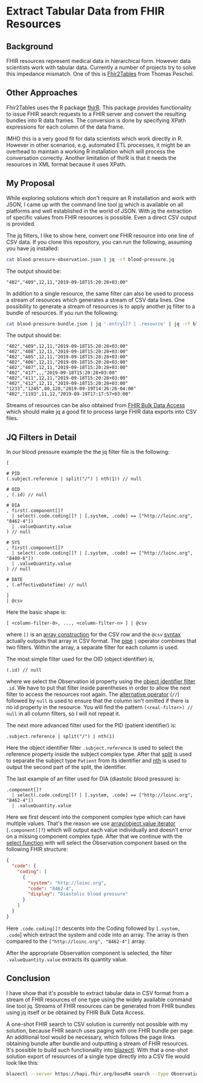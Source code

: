 # Extract Tabular Data from FHIR Resources

## Background

FHIR resources represent medical data in hierarchical form. However data scientists work with tabular data. Currently a number of projects try to solve this impedance mismatch. One of this is [Fhir2Tables][1] from Thomas Peschel.

## Other Approaches

Fhir2Tables uses the R package [fhirR][2]. This package provides functionality to issue FHIR search requests to a FHIR server and convert the resulting bundles into R data frames. The conversion is done by specifying XPath expressions for each column of the data frame.

IMHO this is a very good fit for data scientists which work directly in R. However in other scenarios, e.g. automated ETL processes, it might be an overhead to maintain a working R installation which will process the conversation correctly. Another limitation of fhirR is that it needs the resources in XML format because it uses XPath.

## My Proposal

While exploring solutions which don't require an R installation and work with JSON, I came up with the command line tool [jq][3] which is available on all platforms and well established in the world of JSON. With jq the extraction of specific values from FHIR resources is possible. Even a direct CSV output is provided.

The jq filters, I like to show here, convert one FHIR resource into one line of CSV data. If you clone this repository, you can run the following, assuming you have jq installed:

```sh
cat blood-pressure-observation.json | jq -rf blood-pressure.jq
```

The output should be:

```
"402","409",12,11,"2019-09-18T15:20:28+03:00"
```

In addition to a single resource, the same filter can also be used to process a stream of resources which generates a stream of CSV data lines. One possibility to generate a stream of resources is to apply another jq filter to a bundle of resources. If you run the following:

```sh
cat blood-pressure-bundle.json | jq '.entry[]? | .resource' | jq -rf blood-pressure.jq
```

The output should be:

```
"402","409",12,11,"2019-09-18T15:20:28+03:00"
"402","408",12,11,"2019-09-18T15:20:28+03:00"
"402","405",12,11,"2019-09-18T15:20:28+03:00"
"402","406",12,11,"2019-09-18T15:20:28+03:00"
"402","407",12,11,"2019-09-18T15:20:28+03:00"
"402","417",,,"2019-09-18T15:20:28+03:00"
"402","411",12,11,"2019-09-18T15:20:28+03:00"
"402","412",12,11,"2019-09-18T15:20:28+03:00"
"1233","1245",80,120,"2019-09-19T14:26:26-04:00"
"402","1193",11,12,"2019-09-19T17:17:57+03:00"
```

Streams of resources can be also obtained from [FHIR Bulk Data Access][4] which should make jq a good fit to process large FHIR data exports into CSV files.

## JQ Filters in Detail

In our blood pressure example the the jq filter file is the following:

```
[

# PID
(.subject.reference | split("/") | nth(1)) // null

# OID
, (.id) // null

# DIA
, first(.component[]?
  | select(.code.coding[]? | [.system, .code] == ["http://loinc.org", "8462-4"])
  | .valueQuantity.value
) // null

# SYS
, first(.component[]?
  | select(.code.coding[]? | [.system, .code] == ["http://loinc.org", "8480-6"])
  | .valueQuantity.value
) // null

# DATE
, (.effectiveDateTime) // null

]
| @csv
```

Here the basic shape is:

```
[ <column-filter-0>, ..., <column-filter-n> ] | @csv
```

where `[]` is an [array construction][5] for the CSV row and the `@csv` [syntax][6] actually outputs that array in CSV format. The [pipe][7] `|` operator combines that two filters. Within the array, a separate filter for each column is used. 

The most simple filter used for the OID (object identifier) is,

```
(.id) // null
```

where we select the Observation id property using the [object identifier filter][8] `.id`. We have to put that filter inside parentheses in order to allow the next filter to access the resources root again. The [alternative operator][9] (`//`) followed by `null` is used to ensure that the column isn't omitted if there is no id property in the resource. You will find the pattern `(<real-filter>) // null` in all column filters, so I will not repeat it.

The next more advanced filter used for the PID (patient identifier) is:

```
.subject.reference | split("/") | nth(1)
```

Here the object identifier filter `.subject.reference` is used to select the reference property inside the subject complex type. After that [split][10] is used to separate the subject type `Patient` from its identifier and [nth][11] is used to output the second part of the split, the identifier.

The last example of an filter used for DIA (diastolic blood pressure) is:

```
.component[]?
  | select(.code.coding[]? | [.system, .code] == ["http://loinc.org", "8462-4"])
  | .valueQuantity.value
```

Here we first descent into the component complex type which can have multiple values. That's the reason we use [array/object value iterator][12] (`.component[]?`) which will output each value individually and doesn't error on a missing component complex type. After that we continue with the [select function][13] with will select the Observation component based on the following FHIR structure:

```json
{
  "code": {
    "coding": [
      {
        "system": "http://loinc.org",
        "code": "8462-4",
        "display": "Diastolic blood pressure"
      }
    ]
  }
}
```

Here `.code.coding[]?` descents into the Coding followed by `[.system, .code`] which extract the system and code into an array. The array is then compared to the `["http://loinc.org", "8462-4"]` array.

After the appropriate Observation component is selected, the filter `.valueQuantity.value` extracts its quantity value.

## Conclusion

I have show that it's possible to extract tabular data in CSV format from a stream of FHIR resources of one type using the widely available command line tool jq. Streams of FHIR resources can be generated from FHIR bundles using jq itself or be obtained by FHIR Bulk Data Access.

A one-shot FHIR search to CSV solution is currently not possible with my solution, because FHIR search uses paging with one FHIR bundle per page. An additional tool would be necessary, which follows the page links obtaining bundle after bundle and outputting a stream of FHIR resources. It's possible to build such functionality into [blazectl][14]. With that a one-shot solution export of resources of a single type directly into a CSV file would look like this:

```sh
blazectl --server https://hapi.fhir.org/baseR4 search --type Observation --query 'code=http://loinc.org|85354-9' | jq -rf blood-pressure.jq > blood-pressure.csv
```

[1]: <https://gitlab.com/TPeschel/fhir2tables>
[2]: <https://tpeschel.github.io/fhiR/>
[3]: <https://stedolan.github.io/jq/>
[4]: <https://hl7.org/fhir/uv/bulkdata/>
[5]: <https://stedolan.github.io/jq/manual/#TypesandValues>
[6]: <https://stedolan.github.io/jq/manual/#Formatstringsandescaping>
[7]: <https://stedolan.github.io/jq/manual/#Pipe:|>
[8]: <https://stedolan.github.io/jq/manual/#Basicfilters>
[9]: <https://stedolan.github.io/jq/manual/#ConditionalsandComparisons>
[10]: <https://stedolan.github.io/jq/manual/#split(str)>
[11]: <https://stedolan.github.io/jq/manual/#first,last,nth(n)>
[12]: <https://stedolan.github.io/jq/manual/#Array/ObjectValueIterator:.[]>
[13]: <https://stedolan.github.io/jq/manual/#select(boolean_expression)>
[14]: <https://github.com/samply/blazectl>
